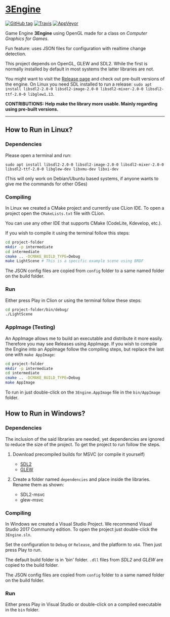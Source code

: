 # [3Engine](https://ricardoeprodrigues.github.io/3Engine/)

[![GitHub tag](https://img.shields.io/github/tag/RicardoEPRodrigues/3Engine.svg?style=flat-square)](https://github.com/RicardoEPRodrigues/3Engine/releases) [![Travis](https://img.shields.io/travis/RicardoEPRodrigues/3Engine.svg?style=flat-square)](https://travis-ci.org/RicardoEPRodrigues/3Engine) [![AppVeyor](https://ci.appveyor.com/api/projects/status/3kcxkyeddhu9qhuq?svg=true)](https://ci.appveyor.com/project/RicardoEPRodrigues/3engine)

Game Engine **3Engine** using OpenGL made for a class on *Computer Graphics for Games*.

Fun feature: uses JSON files for configuration with realtime change detection.

This project depends on OpenGL, GLEW and SDL2. While the first is normally installed by default in most systems the latter libraries are not.

You might want to visit the [Release page](https://github.com/RicardoEPRodrigues/3Engine/releases) and check out pre-built versions of the engine. On Linux you need SDL installed to run a release: `sudo apt install libsdl2-2.0-0 libsdl2-image-2.0-0 libsdl2-mixer-2.0-0 libsdl2-ttf-2.0-0 libglew1.13`.

**CONTRIBUTIONS: Help make the library more usable. Mainly regarding using pre-built versions.**

---

## How to Run in Linux?

### Dependencies

Please open a terminal and run:

``` 
sudo apt install libsdl2-2.0-0 libsdl2-image-2.0-0 libsdl2-mixer-2.0-0 libsdl2-ttf-2.0-0 libglew-dev libxmu-dev libxi-dev
```

(This will only work on Debian/Ubuntu based systems, if anyone wants to give me the commands for other OSes)

### Compiling

In Linux we created a CMake project and currently use CLion IDE. To open a project open the `CMakeLists.txt` file with CLion.

You can use any other IDE that supports CMake (CodeLite, Kdevelop, etc.).

If you wish to compile it using the terminal follow this steps:

```bash
cd project-folder
mkdir -p intermediate
cd intermediate
cmake .. -DCMAKE_BUILD_TYPE=Debug
make LightScene # This is a specific example scene using BRDF
```

The JSON config files are copied from `config` folder to a same named folder on the build folder.

### Run

Either press Play in Clion or using the terminal follow these steps:

```bash
cd project-folder/bin/debug/
./LightScene
```

### AppImage (Testing)

An AppImage allows me to build an executable and distribute it more easily. Therefore you may see Releases using AppImage. If you wish to compile the Engine into an AppImage follow the compiling steps, but replace the last one with `make AppImage`:

```bash
cd project-folder
mkdir -p intermediate
cd intermediate
cmake .. -DCMAKE_BUILD_TYPE=Debug
make AppImage
```

To run in just double-click on the `3Engine.AppImage` file in the `bin/AppImage` folder.

## How to Run in Windows?

### Dependencies

The inclusion of the said libraries are needed, yet dependencies are ignored to reduce the size of the project. To get the project to run follow the steps.

1. Download precompiled builds for MSVC (or compile it yourself) 
        
    * [SDL2](https://github.com/RicardoEPRodrigues/Dependencies/raw/master/SDL2-msvc.zip)
    * [GLEW](https://github.com/RicardoEPRodrigues/Dependencies/raw/master/glew-msvc.zip)

1. Create a folder named `dependencies` and place inside the libraries. Rename them as shown:

    * SDL2-msvc
    * glew-msvc

### Compiling

In Windows we created a Visual Studio Project. We recommend Visual Studio 2017 Community edition. To open the project just double-click the `3Engine.sln`.

Set the configuration to `Debug` or `Release`, and the platform to `x64`. Then just press Play to run.

The default build folder is in 'bin' folder. `.dll` files from *SDL2* and *GLEW* are copied to the build folder.

The JSON config files are copied from `config` folder to a same named folder on the build folder.

### Run

Either press Play in Visual Studio or double-click on a compiled executable in the `bin` folder.